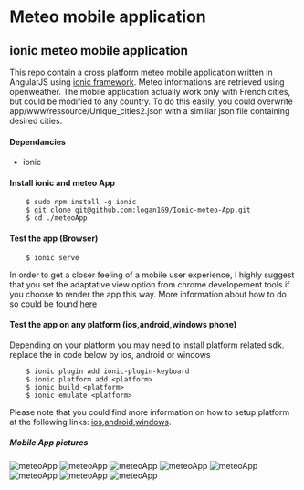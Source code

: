 # Meteo mobile application
## ionic meteo mobile application

This repo contain a cross platform meteo mobile application written in AngularJS using [ionic framework](https://ionicframework.com/). Meteo informations are retrieved using openweather. The mobile application actually work only with French cities, but could be modified to any country. To do this easily, you could overwrite app/www/ressource/Unique_cities2.json with a similiar json file containing desired cities.

#### Dependancies
- ionic

#### Install ionic and meteo App

        $ sudo npm install -g ionic
        $ git clone git@github.com:logan169/Ionic-meteo-App.git
        $ cd ./meteoApp

#### Test the app (Browser)

        $ ionic serve

In order to get a closer feeling of a mobile user experience, I highly suggest that you set the adaptative view option from chrome developement tools if you choose to render the app this way. More information about how to do so could be found [here](https://www.sitepoint.com/how-to-simulate-mobile-devices-with-device-mode-in-chrome/)

#### Test the app on any platform (ios,android,windows phone)

Depending on your platform you may need to install platform related sdk.
replace the <platform> in code below by ios, android or windows
        
        $ ionic plugin add ionic-plugin-keyboard
        $ ionic platform add <platform>
        $ ionic build <platform> 
        $ ionic emulate <platform>

Please note that you could find more information on how to setup platform at the following links: [ios](https://ionicframework.com/docs//resources/platform-setup/mac-setup.html),[android](http://ionicframework.com/docs/v1/ionic-cli-faq/#touch-events),[windows](https://ionicframework.com/docs//resources/platform-setup/windows-setup.html).

##### Mobile App pictures
![meteoApp](/picts/1.png)
![meteoApp](/picts/2.png)
![meteoApp](/picts/3.png)
![meteoApp](/picts/4.png)
![meteoApp](/picts/5.png)
![meteoApp](/picts/6.png)
![meteoApp](/picts/7.png)
![meteoApp](/picts/8.png)
